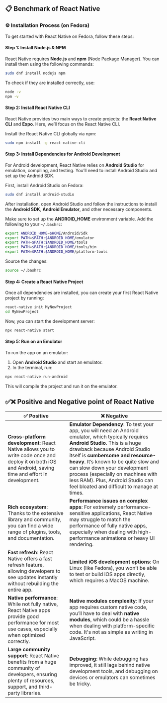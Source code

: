 ## **📋 Benchmark of React Native**

### **⚙️ Installation Process (on Fedora)**

To get started with React Native on Fedora, follow these steps:

#### **Step 1: Install Node.js & NPM**
React Native requires **Node.js** and **npm** (Node Package Manager). You can install them using the following commands:

```bash
sudo dnf install nodejs npm
```

To check if they are installed correctly, use:

```bash
node -v
npm -v
```

#### **Step 2: Install React Native CLI**

React Native provides two main ways to create projects: the **React Native CLI** and **Expo**. Here, we’ll focus on the React Native CLI.

Install the React Native CLI globally via npm:

```bash
sudo npm install -g react-native-cli
```

#### **Step 3: Install Dependencies for Android Development**

For Android development, React Native relies on **Android Studio** for emulation, compiling, and testing. You’ll need to install Android Studio and set up the Android SDK.

First, install Android Studio on Fedora:

```bash
sudo dnf install android-studio
```

After installation, open Android Studio and follow the instructions to install the **Android SDK**, **Android Emulator**, and other necessary components.

Make sure to set up the **ANDROID_HOME** environment variable. Add the following to your `~/.bashrc`:

```bash
export ANDROID_HOME=$HOME/Android/Sdk
export PATH=$PATH:$ANDROID_HOME/emulator
export PATH=$PATH:$ANDROID_HOME/tools
export PATH=$PATH:$ANDROID_HOME/tools/bin
export PATH=$PATH:$ANDROID_HOME/platform-tools
```

Source the changes:

```bash
source ~/.bashrc
```

#### **Step 4: Create a React Native Project**

Once all dependencies are installed, you can create your first React Native project by running:

```bash
react-native init MyNewProject
cd MyNewProject
```

Now, you can start the development server:

```bash
npx react-native start
```

#### **Step 5: Run on an Emulator**

To run the app on an emulator:

1. Open **Android Studio** and start an emulator.
2. In the terminal, run:

```bash
npx react-native run-android
```

This will compile the project and run it on the emulator.

## **✅❌ Positive and Negative point of React Native**

| ✅ **Positive**                                               | ❌ **Negative**                                                                                                  |
| ------------------------------------------------------------- | ---------------------------------------------------------------------------------------------------------------- |
| **Cross-platform development**: React Native allows you to write code once and deploy it on both iOS and Android, saving time and effort in development. | **Emulator Dependency**: To test your app, you will need an Android emulator, which typically requires **Android Studio**. This is a huge drawback because Android Studio itself is **cumbersome and resource-heavy**. It’s known to be quite slow and can slow down your development process (especially on machines with less RAM). Plus, Android Studio can feel bloated and difficult to manage at times. |
| **Rich ecosystem**: Thanks to the extensive library and community, you can find a wide range of plugins, tools, and documentation. | **Performance issues on complex apps**: For extremely performance-sensitive applications, React Native may struggle to match the performance of fully native apps, especially when dealing with high-performance animations or heavy UI rendering. |
| **Fast refresh**: React Native offers a fast refresh feature, allowing developers to see updates instantly without rebuilding the entire app. | **Limited iOS development options**: On Linux (like Fedora), you won’t be able to test or build iOS apps directly, which requires a MacOS machine. |
| **Native performance**: While not fully native, React Native apps provide good performance for most use cases, especially when optimized correctly. | **Native modules complexity**: If your app requires custom native code, you’ll have to deal with **native modules**, which could be a hassle when dealing with platform-specific code. It's not as simple as writing in JavaScript. |
| **Large community support**: React Native benefits from a huge community of developers, ensuring plenty of resources, support, and third-party libraries. | **Debugging**: While debugging has improved, it still lags behind native development tools, and debugging on devices or emulators can sometimes be tricky. |
